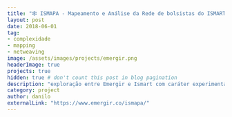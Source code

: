 ```yaml
---
title: "🕸 ISMAPA - Mapeamento e Análise da Rede de bolsistas do ISMART"
layout: post
date: 2018-06-01
tag:
- complexidade
- mapping
- netweaving
image: /assets/images/projects/emergir.png
headerImage: true
projects: true
hidden: true # don't count this post in blog pagination
description: "exploração entre Emergir e Ismart com caráter experimental e educacional que visa explorar as possibilidades trazidas pelo mapeamento - e análise - de redes de pessoas (comunidades) para o planejamento de ações em prol desta rede."
category: project
author: danilo
externalLink: "https://www.emergir.co/ismapa/"
---
```

